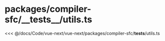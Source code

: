 # packages/compiler-sfc/\_\_tests\_\_/utils.ts

<<< @/docs/Code/vue-next/vue-next/packages/compiler-sfc/__tests__/utils.ts
